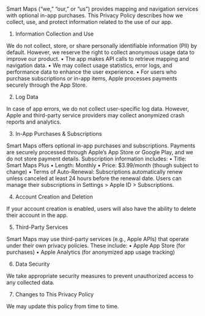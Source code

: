 Smart Maps (“we,” “our,” or “us”) provides mapping and navigation services with optional in-app purchases. This Privacy Policy describes how we collect, use, and protect information related to the use of our app.

1. Information Collection and Use

We do not collect, store, or share personally identifiable information (PII) by default. However, we reserve the right to collect anonymous usage data to improve our product.
	•	The app makes API calls to retrieve mapping and navigation data.
	•	We may collect usage statistics, error logs, and performance data to enhance the user experience.
	•	For users who purchase subscriptions or in-app items, Apple processes payments securely through the App Store.

2. Log Data

In case of app errors, we do not collect user-specific log data. However, Apple and third-party service providers may collect anonymized crash reports and analytics.

3. In-App Purchases & Subscriptions

Smart Maps offers optional in-app purchases and subscriptions. Payments are securely processed through Apple’s App Store or Google Play, and we do not store payment details. Subscription information includes:
	•	Title: Smart Maps Plus
	•	Length: Monthly
	•	Price: $3.99/month (though subject to change)
	•	Terms of Auto-Renewal: Subscriptions automatically renew unless canceled at least 24 hours before the renewal date. Users can manage their subscriptions in Settings > Apple ID > Subscriptions.

4. Account Creation and Deletion

If your account creation is enabled, users will also have the ability to delete their account in the app. 

5. Third-Party Services

Smart Maps may use third-party services (e.g., Apple APIs) that operate under their own privacy policies. These include:
	•	Apple App Store (for purchases)
	•	Apple Analytics (for anonymized app usage tracking)

6. Data Security

We take appropriate security measures to prevent unauthorized access to any collected data.

7. Changes to This Privacy Policy

We may update this policy from time to time. 
